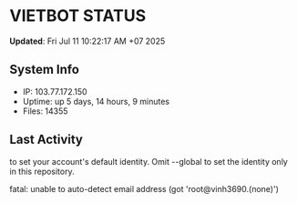 # VIETBOT STATUS
**Updated**: Fri Jul 11 10:22:17 AM +07 2025

## System Info
- IP: 103.77.172.150
- Uptime: up 5 days, 14 hours, 9 minutes
- Files: 14355

## Last Activity

to set your account's default identity.
Omit --global to set the identity only in this repository.

fatal: unable to auto-detect email address (got 'root@vinh3690.(none)')
